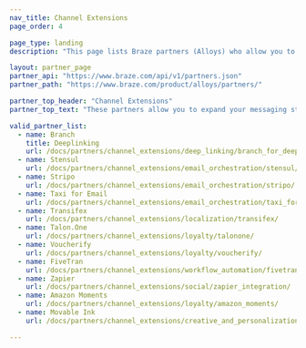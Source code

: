 ```yaml
---
nav_title: Channel Extensions
page_order: 4

page_type: landing
description: "This page lists Braze partners (Alloys) who allow you to expand your messaging strategy and connect or target across custom channels."

layout: partner_page
partner_api: "https://www.braze.com/api/v1/partners.json"
partner_path: "https://www.braze.com/product/alloys/partners/"

partner_top_header: "Channel Extensions"
partner_top_text: "These partners allow you to expand your messaging strategy and connect or target across custom channels."

valid_partner_list:
  - name: Branch
    title: Deeplinking
    url: /docs/partners/channel_extensions/deep_linking/branch_for_deeplinking/
  - name: Stensul
    url: /docs/partners/channel_extensions/email_orchestration/stensul/
  - name: Stripo
    url: /docs/partners/channel_extensions/email_orchestration/stripo/
  - name: Taxi for Email
    url: /docs/partners/channel_extensions/email_orchestration/taxi_for_email/
  - name: Transifex
    url: /docs/partners/channel_extensions/localization/transifex/
  - name: Talon.One
    url: /docs/partners/channel_extensions/loyalty/talonone/
  - name: Voucherify
    url: /docs/partners/channel_extensions/loyalty/voucherify/
  - name: FiveTran
    url: /docs/partners/channel_extensions/workflow_automation/fivetran/
  - name: Zapier
    url: /docs/partners/channel_extensions/social/zapier_integration/
  - name: Amazon Moments
    url: /docs/partners/channel_extensions/loyalty/amazon_moments/
  - name: Movable Ink
    url: /docs/partners/channel_extensions/creative_and_personalization/intelligent_creative/movable_ink/

---
```

